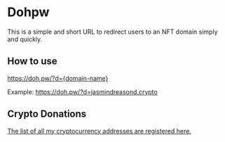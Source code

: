 # Dohpw
This is a simple and short URL to redirect users to an NFT domain simply and quickly.

## How to use

https://doh.pw/?d={domain-name}

Example: https://doh.pw/?d=jasmindreasond.crypto

## Crypto Donations

<a href="https://unstoppabledomains.com/d/jasmindreasond.crypto" target="_blank">The list of all my cryptocurrency addresses are registered here.</a>
